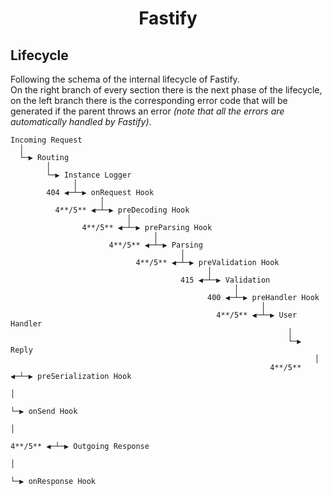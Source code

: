 <h1 align="center">Fastify</h1>

## Lifecycle
Following the schema of the internal lifecycle of Fastify.<br>
On the right branch of every section there is the next phase of the lifecycle, on the left branch there is the corresponding error code that will be generated if the parent throws an error *(note that all the errors are automatically handled by Fastify)*.
```
Incoming Request
  │
  └─▶ Routing
        │
        └─▶ Instance Logger
              │
        404 ◀─┴─▶ onRequest Hook
                    │
          4**/5** ◀─┴─▶ preDecoding Hook
                          │
                4**/5** ◀─┴─▶ preParsing Hook
                                │
                      4**/5** ◀─┴─▶ Parsing
                                      │
                            4**/5** ◀─┴─▶ preValidation Hook
                                            │
                                      415 ◀─┴─▶ Validation
                                                  │
                                            400 ◀─┴─▶ preHandler Hook
                                                        │
                                              4**/5** ◀─┴─▶ User Handler
                                                              │
                                                              └─▶ Reply
                                                                    │
                                                          4**/5** ◀─┴─▶ preSerialization Hook
                                                                          │
                                                                          └─▶ onSend Hook
                                                                                │
                                                                      4**/5** ◀─┴─▶ Outgoing Response
                                                                                      │
                                                                                      └─▶ onResponse Hook
```
